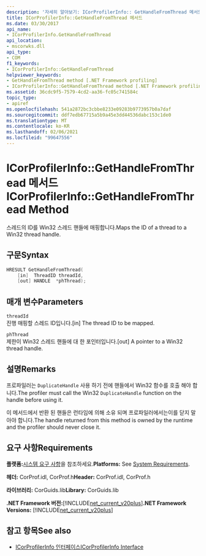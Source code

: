 ```yaml
---
description: '자세히 알아보기: ICorProfilerInfo:: GetHandleFromThread 메서드'
title: ICorProfilerInfo::GetHandleFromThread 메서드
ms.date: 03/30/2017
api_name:
- ICorProfilerInfo.GetHandleFromThread
api_location:
- mscorwks.dll
api_type:
- COM
f1_keywords:
- ICorProfilerInfo::GetHandleFromThread
helpviewer_keywords:
- GetHandleFromThread method [.NET Framework profiling]
- ICorProfilerInfo::GetHandleFromThread method [.NET Framework profiling]
ms.assetid: 36cdc9f5-7579-4cd2-aa36-fc05c741584c
topic_type:
- apiref
ms.openlocfilehash: 541a2872bc3cbbe8233e09283b9773957b0a7daf
ms.sourcegitcommit: ddf7edb67715a5b9a45e3dd44536dabc153c1de0
ms.translationtype: MT
ms.contentlocale: ko-KR
ms.lasthandoff: 02/06/2021
ms.locfileid: "99647556"
---
```

# <a name="icorprofilerinfogethandlefromthread-method"></a><span data-ttu-id="96ccd-103">ICorProfilerInfo::GetHandleFromThread 메서드</span><span class="sxs-lookup"><span data-stu-id="96ccd-103">ICorProfilerInfo::GetHandleFromThread Method</span></span>

<span data-ttu-id="96ccd-104">스레드의 ID를 Win32 스레드 핸들에 매핑합니다.</span><span class="sxs-lookup"><span data-stu-id="96ccd-104">Maps the ID of a thread to a Win32 thread handle.</span></span>  
  
## <a name="syntax"></a><span data-ttu-id="96ccd-105">구문</span><span class="sxs-lookup"><span data-stu-id="96ccd-105">Syntax</span></span>  
  
```cpp  
HRESULT GetHandleFromThread(  
    [in]  ThreadID threadId,  
    [out] HANDLE  *phThread);  
```  
  
## <a name="parameters"></a><span data-ttu-id="96ccd-106">매개 변수</span><span class="sxs-lookup"><span data-stu-id="96ccd-106">Parameters</span></span>  

 `threadId`  
 <span data-ttu-id="96ccd-107">진행 매핑할 스레드 ID입니다.</span><span class="sxs-lookup"><span data-stu-id="96ccd-107">[in] The thread ID to be mapped.</span></span>  
  
 `phThread`  
 <span data-ttu-id="96ccd-108">제한이 Win32 스레드 핸들에 대 한 포인터입니다.</span><span class="sxs-lookup"><span data-stu-id="96ccd-108">[out] A pointer to a Win32 thread handle.</span></span>  
  
## <a name="remarks"></a><span data-ttu-id="96ccd-109">설명</span><span class="sxs-lookup"><span data-stu-id="96ccd-109">Remarks</span></span>  

 <span data-ttu-id="96ccd-110">프로파일러는 `DuplicateHandle` 사용 하기 전에 핸들에서 Win32 함수를 호출 해야 합니다.</span><span class="sxs-lookup"><span data-stu-id="96ccd-110">The profiler must call the Win32 `DuplicateHandle` function on the handle before using it.</span></span>  

 <span data-ttu-id="96ccd-111">이 메서드에서 반환 된 핸들은 런타임에 의해 소유 되며 프로파일러에서는이를 닫지 말아야 합니다.</span><span class="sxs-lookup"><span data-stu-id="96ccd-111">The handle returned from this method is owned by the runtime and the profiler should never close it.</span></span>
  
## <a name="requirements"></a><span data-ttu-id="96ccd-112">요구 사항</span><span class="sxs-lookup"><span data-stu-id="96ccd-112">Requirements</span></span>  

 <span data-ttu-id="96ccd-113">**플랫폼:**[시스템 요구 사항](../../get-started/system-requirements.md)을 참조하세요.</span><span class="sxs-lookup"><span data-stu-id="96ccd-113">**Platforms:** See [System Requirements](../../get-started/system-requirements.md).</span></span>  
  
 <span data-ttu-id="96ccd-114">**헤더:** CorProf.idl, CorProf.h</span><span class="sxs-lookup"><span data-stu-id="96ccd-114">**Header:** CorProf.idl, CorProf.h</span></span>  
  
 <span data-ttu-id="96ccd-115">**라이브러리:** CorGuids.lib</span><span class="sxs-lookup"><span data-stu-id="96ccd-115">**Library:** CorGuids.lib</span></span>  
  
 <span data-ttu-id="96ccd-116">**.NET Framework 버전:**[!INCLUDE[net_current_v20plus](../../../../includes/net-current-v20plus-md.md)]</span><span class="sxs-lookup"><span data-stu-id="96ccd-116">**.NET Framework Versions:** [!INCLUDE[net_current_v20plus](../../../../includes/net-current-v20plus-md.md)]</span></span>  
  
## <a name="see-also"></a><span data-ttu-id="96ccd-117">참고 항목</span><span class="sxs-lookup"><span data-stu-id="96ccd-117">See also</span></span>

- [<span data-ttu-id="96ccd-118">ICorProfilerInfo 인터페이스</span><span class="sxs-lookup"><span data-stu-id="96ccd-118">ICorProfilerInfo Interface</span></span>](icorprofilerinfo-interface.md)
